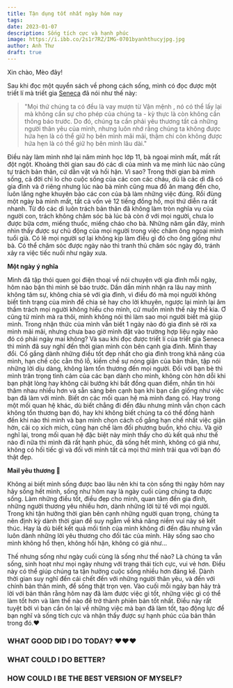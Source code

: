 ```yaml
---
title: Tận dụng tốt nhất ngày hôm nay
tags: 
date: 2023-01-07
description: Sống tích cực và hạnh phúc
image: https://i.ibb.co/2s1r7RZ/IMG-0701byanhthucyjpg.jpg
author: Anh Thư
draft: true
---
```

 

Xin chào, Mèo đây!

Sau khi đọc một quyển sách về phong cách sống, mình có đọc được một triết lí mà triết gia [Seneca](https://vi.wikipedia.org/wiki/Seneca) đã nói như thế này:

>"Mọi thứ chúng ta có đều là vay mượn từ Vận mệnh , nó có thể lấy lại mà không cần sự cho phép của chúng ta - kỳ thực là còn không cần thông báo trước. Do đó, chúng ta cần phải yêu thương tất cả những người thân yêu của mình, nhưng luôn nhớ rằng chúng ta không được hứa hẹn là có thể giữ họ bên mình mãi mãi, thậm chí còn không được hứa hẹn là có thể giữ họ bên mình lâu dài."

Điều này làm mình nhớ lại năm mình học lớp 11, bà ngoại mình mất, mất rất đột ngột. Khoảng thời gian sau đó các dì của mình và mẹ mình lúc nào cũng tự trách bản thân, cứ dằn vặt và hối hận. Vì sao? Trong thời gian bà mình sống, cả đời chỉ lo cho cuộc sống của các con các cháu, dù là các dì đã có gia đình và ở riêng nhưng lúc nào bà mình cũng mua đồ ăn mang đến cho, luôn lắng nghe khuyên bảo các con của bà làm những việc đúng. Rồi đùng một ngày bà mình mất, tất cả vốn vẻ 12 tiếng đồng hồ, mọi thứ diễn ra rất nhanh. Từ đó các dì luôn trách bản thân đã không làm tròn nghĩa vụ của người con, trách không chăm sóc bà lúc bà còn ở với mọi người, chưa lo được bữa cơm, miếng thuốc, miếng cháo cho bà. Những năm gần đây, mình nhìn thấy được sự chủ động của mọi người trong việc chăm ông ngoại mình tuổi già. Có lẽ mọi người sợ lại không kịp làm điều gì đó cho ông giống như bà. Có thể chăm sóc được ngày nào thì tranh thủ chăm sóc ngày đó, tránh xảy ra việc tiếc nuối như ngày xưa. 


**Một ngày ý nghĩa**

Mình đã tập thói quen gọi điện thoại về nói chuyện với gia đình mỗi ngày, hôm nào bận thì mình sẽ báo trước. Dần dần mình nhận ra lâu nay mình không tâm sự, không chia sẻ với gia đình, vì điều đó mà mọi người không biết tình trạng của mình để chia sẻ hay cho lời khuyên, ngược lại mình lại âm thầm trách mọi người không hiểu cho mình, cứ muốn mình thế này thế kia. Ơ cũng từ mình mà ra thôi, mình không nói thì làm sao mọi người biết mà giúp mình. Trong nhận thức của mình vẫn biết 1 ngày nào đó gia đình sẽ rời xa mình mãi mãi, nhưng chưa bao giờ mình đặt vào trường hợp liệu ngày nào đó có phải ngày mai không? Và sau khi đọc được triết lí của triết gia Seneca thì mình đã suy nghĩ đến thời gian mình còn bên cạnh gia đình. Mình thay đổi. Cố gắng dành những điều tốt đẹp nhất cho gia đình trong khả năng của mình, hạn chế cộc cằn thô lỗ, kiềm chế sự nóng giận của bản thân, tập nói những lời dịu dàng, không làm tổn thương đến mọi người. Đối với bạn bè thì mình trân trọng tình cảm của các bạn dành cho mình, không còn hờn dỗi khi bạn phật lòng hay không cãi bướng khi bất đồng quan điểm, nhắn tin hỏi thăm nhau nhiều hơn và sẵn sàng bên cạnh bạn khi bạn cần giống như việc bạn đã làm với mình. Biết ơn các mối quan hệ mà mình đang có. Hay trong một mối quan hệ khác, dù biết chẳng đi đến đâu nhưng mình vẫn chọn cách không tổn thương bạn đó, hay khi không biết chúng ta có thể đồng hành đến khi nào thì mình và bạn mình chọn cách cố gắng hạn chế nhất việc giận hờn, cãi cọ xích mích, cũng hạn chế làm đối phương buồn, khó chịu. Và giờ nghĩ lại, trong mối quan hệ đặc biệt này mình thấy cho dù kết quả như thế nào đi nữa thì mình đã rất hạnh phúc, đã sống hết mình, không có giá như, không có hối tiếc gì và đối với mình tất cả mọi thứ mình trải qua với bạn đó thật đẹp. 


**Mail yêu thương 💌**

Không ai biết mình sống được bao lâu nên khi ta còn sống thì ngày hôm nay hãy sống hết mình, sống như hôm nay là ngày cuối cùng chúng ta được sống. Làm những điều tốt, điều đẹp cho mình, quan tâm đến gia đình, những người thương yêu nhiều hơn, dành những lời tử tế với mọi người. Trong khi tận hưởng thời gian bên cạnh những người quan trọng, chúng ta nên định kỳ dành thời gian để suy ngẫm về khả năng niềm vui này sẽ kết thúc. Hay là dù biết kết quả mối tình của mình không đi đến đâu nhưng vẫn luôn dành những lời yêu thương cho đối tác của mình. Hãy sống sao cho mình không hổ thẹn, không hối hận, không có giá như… 

Thế nhưng sống như ngày cuối cùng là sống như thế nào? Là chúng ta vẫn sống, sinh hoạt như mọi ngày nhưng với trạng thái tích cực, vui vẻ hơn.  Điều này có thể giúp chúng ta tận hưởng cuộc sống nhiều hơn đáng kể. Dành thời gian suy nghĩ đến cái chết đến với những người thân yêu, và đến với chính bản thân mình, để sống thật trọn vẹn. Vào cuối mỗi ngày bạn hãy trả lời với bản thân rằng hôm nay đã làm được việc gì tốt, những việc gì có thể làm tốt hơn và làm thế nào để trở thành phiên bản tốt nhất. Điều này rất tuyệt bởi vì bạn cần ôn lại về những việc mà bạn đã làm tốt, tạo động lực để bạn nghĩ và sống tích cực và nhận thấy được sự hạnh phúc của bản thân trong đó.❤️

### WHAT GOOD DID I DO TODAY?  ❤️❤️❤️
### WHAT COULD I DO BETTER?
### HOW COULD I BE THE BEST VERSION OF MYSELF?


